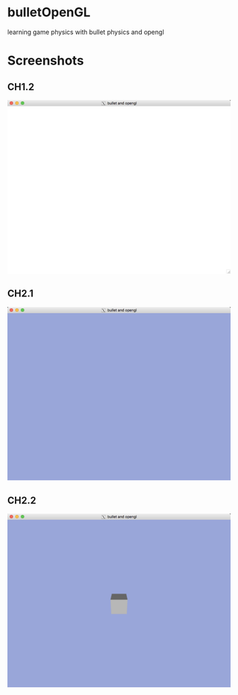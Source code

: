 # bulletOpenGL
learning game physics with bullet physics and opengl

# Screenshots

## CH1.2

![CH1.2](CH1.2_TheApplicationLayer/screenshot.png)

## CH2.1

![CH2.1](CH2.1_RenderingTheScene/screenshot.png)

## CH2.2

![CH2.2](CH2.2_BasicRenderingAndLighting/screenshot.png)